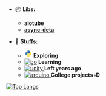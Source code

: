 - 📦 **Libs:** 
    
    - [**aiotube**](https://github.com/jnsougata/aiotube)   
    - [**async-deta**](https://github.com/jnsougata/async-deta)
  
- 📂 **Stuffs:**
    - <a href="https://www.python.org" target="_blank"> <img src="https://raw.githubusercontent.com/devicons/devicon/master/icons/python/python-original.svg" alt="python" width="20" height="20"/> </a> **Exploring** 
    - <a href="https://go.dev/" target="_blank"> <img src="https://go.dev/blog/go-brand/Go-Logo/PNG/Go-Logo_White.png" alt="go" width="30" height="30"/></a> **Learning** 
    - <a href="https://unity.com/" target="_blank"> <img src="https://www.vectorlogo.zone/logos/unity3d/unity3d-icon.svg" alt="unity" width="20" height="20"/> </a> **Left years ago** 
    - <a href="https://www.arduino.cc/" target="_blank"> <img src="https://cdn.worldvectorlogo.com/logos/arduino-1.svg" alt="arduino" width="20" height="20"/> </a> **College projects :D** 

[![Top Langs](https://github-readme-stats.vercel.app/api/top-langs/?username=jnsougata&layout=compact&theme=radical)](https://github.com/anuraghazra/github-readme-stats)
